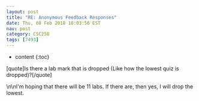 ```yaml
---
layout: post
title: "RE: Anonymous Feedback Responses"
date: Thu, 08 Feb 2018 18:03:56 EST
nav: post
category: CSC258
tags: [7493]
---
```


* content
{:toc}

[quote]Is there a lab mark that is dropped (Like how the lowest quiz is dropped)?[/quote]
<!-- more -->
<p>\n\nI'm hoping that there will be 11 labs. If there are, then yes, I will drop the lowest.</p>
